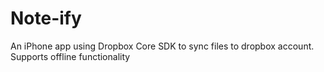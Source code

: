 # Note-ify
An iPhone app using Dropbox Core SDK to sync files to dropbox account. Supports offline functionality
